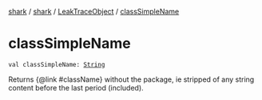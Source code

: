 [shark](../../index.md) / [shark](../index.md) / [LeakTraceObject](index.md) / [classSimpleName](./class-simple-name.md)

# classSimpleName

`val classSimpleName: `[`String`](https://kotlinlang.org/api/latest/jvm/stdlib/kotlin/-string/index.html)

Returns {@link #className} without the package, ie stripped of any string content before the
last period (included).

